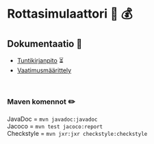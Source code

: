 # Rottasimulaattori :rat: :moneybag:

## Dokumentaatio 📝
- [Tuntikirjanpito](https://github.com/D3lux3/ot-harjoitustyo/blob/master/documentation/tuntikirjanpito.md) :hourglass_flowing_sand:
- [Vaatimusmäärittely](https://github.com/D3lux3/ot-harjoitustyo/blob/master/documentation/vaatimusmaarittely.md)

<br />

### Maven komennot :pencil2:

JavaDoc = ```mvn javadoc:javadoc```
<br />
Jacoco = ```mvn test jacoco:report```
<br />
Checkstyle = ```mvn jxr:jxr checkstyle:checkstyle```
